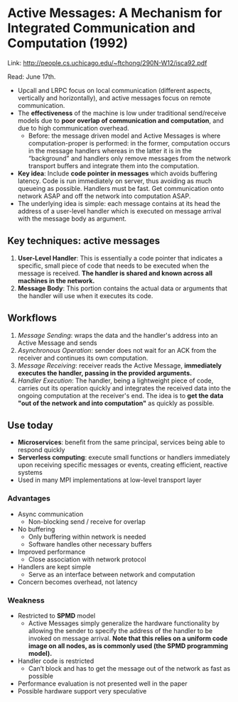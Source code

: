 # Active Messages: A Mechanism for Integrated Communication and Computation (1992)

Link: http://people.cs.uchicago.edu/~ftchong/290N-W12/isca92.pdf

Read: June 17th.

* Upcall and LRPC focus on local communication (different aspects, vertically and horizontally), and active messages focus on remote communication.
* The **effectiveness** of the machine is low under traditional send/receive models due to **poor overlap of communication and computation**, and due to high communication overhead.
  * Before: the message driven model and Active Messages is where computation-proper is performed: in the former, computation occurs in the message handlers whereas in the latter it is in the “background” and handlers only remove messages from the network transport buffers and integrate them into the computation.
* **Key idea**: Include **code pointer in messages** which avoids buffering latency. Code is run immediately on server, thus avoiding as much queueing as possible. Handlers must be fast. Get communication onto network ASAP and off the network into computation ASAP.
* The underlying idea is simple: each message contains at its head the address of a user-level handler which is executed on message arrival with the message body as argument.

## Key techniques: active messages

1. **User-Level Handler**: This is essentially a code pointer that indicates a specific, small piece of code that needs to be executed when the message is received. **The handler is shared and known across all machines in the network.**
2. **Message Body**: This portion contains the actual data or arguments that the handler will use when it executes its code.

## Workflows

1. _Message Sending_: wraps the data and the handler's address into an Active Message and sends
2. _Asynchronous Operation_: sender does not wait for an ACK from the receiver and continues its own computation.
3. _Message Receiving_: receiver reads the Active Message, **immediately executes the handler, passing in the provided arguments.**
4. _Handler Execution_: The handler, being a lightweight piece of code, carries out its operation quickly and integrates the received data into the ongoing computation at the receiver's end. The idea is to **get the data "out of the network and into computation"** as quickly as possible.

## Use today

* **Microservices**: benefit from the same principal, services being able to respond quickly
* **Serverless computing**: execute small functions or handlers immediately upon receiving specific messages or events, creating efficient, reactive systems
* Used in many MPI implementations at low-level transport layer

### Advantages

- Async communication
  - Non-blocking send / receive for overlap
- No buffering
  - Only buffering within network is needed
  - Software handles other necessary buffers
- Improved performance
  - Close association with network protocol
- Handlers are kept simple
  - Serve as an interface between network and computation
- Concern becomes overhead, not latency

### Weakness

- Restricted to **SPMD** model
  - Active Messages simply generalize the hardware functionality by allowing the sender to specify the address of the handler to be invoked on message arrival. **Note that this relies on a uniform code image on all nodes, as is commonly used (the SPMD programming model).**
- Handler code is restricted
  - Can’t block and has to get the message out of the network as fast as possible
- Performance evaluation is not presented well in the paper
- Possible hardware support very speculative

